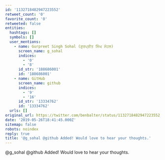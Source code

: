 ```yaml
---
id: '1132718482947223552'
retweet_count: '0'
favorite_count: '0'
retweeted: false
entities:
  hashtags: []
  symbols: []
  user_mentions:
    - name: Gurpreet Singh Sohal (ਗੁਰਪ੍ਰੀਤ ਸਿੰਘ ਸੋਹਲ)
      screen_name: g_sohal
      indices:
        - '0'
        - '8'
      id_str: '188686001'
      id: '188686001'
    - name: GitHub
      screen_name: github
      indices:
        - '9'
        - '16'
      id_str: '13334762'
      id: '13334762'
  urls: []
original_url: https://twitter.com/benbalter/status/1132718482947223552
date: '2019-05-26T18:41:45.000Z'
sitemap: false
robots: noindex
reply: true
title: '@g_sohal @github Added! Would love to hear your thoughts.'
---
```


@g_sohal @github Added! Would love to hear your thoughts.